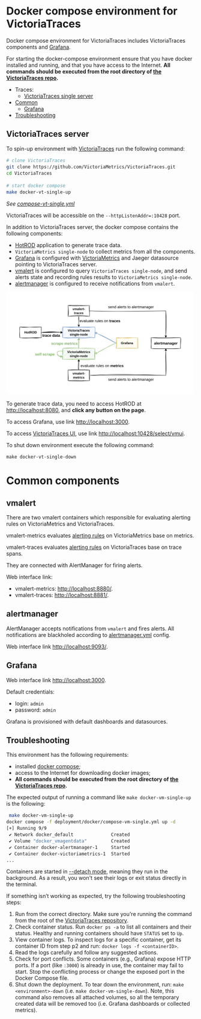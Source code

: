# Docker compose environment for VictoriaTraces

Docker compose environment for VictoriaTraces includes VictoriaTraces components and [Grafana](https://grafana.com/).

For starting the docker-compose environment ensure that you have docker installed and running, and that you have access
to the Internet. 
**All commands should be executed from the root directory of [the VictoriaTraces repo](https://github.com/VictoriaMetrics/VictoriaTraces).**

* Traces:
  * [VictoriaTraces single server](#victoriaTraces-server)
* [Common](#common-components)
  * [Grafana](#grafana)
* [Troubleshooting](#troubleshooting)

## VictoriaTraces server

To spin-up environment with [VictoriaTraces](https://docs.victoriametrics.com/victoriatraces/) run the following command:
```sh
# clone VictoriaTraces
git clone https://github.com/VictoriaMetrics/VictoriaTraces.git
cd VictoriaTraces

# start docker compose
make docker-vt-single-up
```
_See [compose-vt-single.yml](https://github.com/VictoriaMetrics/VictoriaTraces/blob/master/deployment/docker/compose-vt-single.yml)_

VictoriaTraces will be accessible on the `--httpListenAddr=:10428` port.

In addition to VictoriaTraces server, the docker compose contains the following components:
* [HotROD](https://hub.docker.com/r/jaegertracing/example-hotrod) application to generate trace data.
* `VictoriaMetrics single-node` to collect metrics from all the components.
* [Grafana](#grafana) is configured with [VictoriaMetrics](https://github.com/VictoriaMetrics/victoriametrics-datasource) and Jaeger datasource pointing to VictoriaTraces server.
* [vmalert](#vmalert) is configured to query `VictoriaTraces single-node`, and send alerts state and recording rules results to `VictoriaMetrics single-node`.
* [alertmanager](#alertmanager) is configured to receive notifications from `vmalert`.

<img alt="VictoriaTraces single-server deployment" width="500" src="assets/vt-single-server.png">

To generate trace data, you need to access HotROD at [http://localhost:8080](http://localhost:8080), and **click any button on the page**.

To access Grafana, use link [http://localhost:3000](http://localhost:3000).

To access [VictoriaTraces UI](https://docs.victoriametrics.com/victoriatraces/querying/#web-ui),
use link [http://localhost:10428/select/vmui](http://localhost:10428/select/vmui).

To shut down environment execute the following command:
```
make docker-vt-single-down
```

# Common components

## vmalert

There are two vmalert containers which responsible for evaluating alerting rules on VictoriaMetrics and VictoriaTraces.

vmalert-metrics evaluates [alerting rules](https://github.com/VictoriaMetrics/VictoriaTraces/blob/master/deployment/docker/rules) on VictoriaMetrics base on metrics.

vmalert-traces evaluates [alerting rules](https://github.com/VictoriaMetrics/VictoriaTraces/blob/master/deployment/docker/vtraces-example-alerts) on VictoriaTraces base on trace spans.

They are connected with AlertManager for firing alerts.

Web interface link:
- vmalert-metrics: [http://localhost:8880/](http://localhost:8880/).
- vmalert-traces: [http://localhost:8881/](http://localhost:8881/).

## alertmanager

AlertManager accepts notifications from `vmalert` and fires alerts.
All notifications are blackholed according to [alertmanager.yml](https://github.com/VictoriaMetrics/VictoriaTraces/blob/master/deployment/docker/alertmanager.yml) config.

Web interface link [http://localhost:9093/](http://localhost:9093/).

## Grafana

Web interface link [http://localhost:3000](http://localhost:3000).

Default credentials:
* login: `admin`
* password: `admin`

Grafana is provisioned with default dashboards and datasources.

## Troubleshooting

This environment has the following requirements:
* installed [docker compose](https://docs.docker.com/compose/);
* access to the Internet for downloading docker images;
* **All commands should be executed from the root directory of [the VictoriaTraces repo](https://github.com/VictoriaMetrics/VictoriaTraces).**

The expected output of running a command like `make docker-vm-single-up` is the following:
```sh
 make docker-vm-single-up                                                                                                           :(
docker compose -f deployment/docker/compose-vm-single.yml up -d
[+] Running 9/9
 ✔ Network docker_default              Created                                                                                                                                                                                     0.0s 
 ✔ Volume "docker_vmagentdata"         Created                                                                                                                                                                                     0.0s 
 ✔ Container docker-alertmanager-1     Started                                                                                                                                                                                     0.3s 
 ✔ Container docker-victoriametrics-1  Started                                                                                                                                                                                     0.3s 
...  
 ```

Containers are started in [--detach mode](https://docs.docker.com/reference/cli/docker/compose/up/), meaning they run in the background.
As a result, you won't see their logs or exit status directly in the terminal.

If something isn’t working as expected, try the following troubleshooting steps:
1. Run from the correct directory. Make sure you're running the command from the root of the [VictoriaTraces repository](https://github.com/VictoriaMetrics/VictoriaTraces).
2. Check container status. Run `docker ps -a` to list all containers and their status. Healthy and running containers should have `STATUS` set to `Up`.
3. View container logs. To inspect logs for a specific container, get its container ID from step p2 and run: `docker logs -f <containerID>`.
4. Read the logs carefully and follow any suggested actions.
5. Check for port conflicts. Some containers (e.g., Grafana) expose HTTP ports. If a port (like `:3000`) is already in use, the container may fail to start. Stop the conflicting process or change the exposed port in the Docker Compose file.
6. Shut down the deployment. To tear down the environment, run: `make <environment>-down` (i.e. `make docker-vm-single-down`).
   Note, this command also removes all attached volumes, so all the temporary created data will be removed too (i.e. Grafana dashboards or collected metrics).